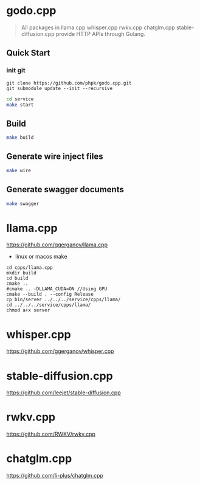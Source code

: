 # godo.cpp

> All packages in llama.cpp whisper.cpp rwkv.cpp chatglm.cpp stable-diffusion.cpp provide HTTP APIs through Golang.

## Quick Start

### init git
```
git clone https://github.com/phpk/godo.cpp.git
git submodule update --init --recursive
```

```bash
cd service
make start
```

## Build

```bash
make build
```

## Generate wire inject files

```bash
make wire
```

## Generate swagger documents

```bash
make swagger
```

# llama.cpp
https://github.com/ggerganov/llama.cpp

- linux or macos make
```
cd cpps/llama.cpp
mkdir build
cd build
cmake ..
#cmake .. -DLLAMA_CUDA=ON //Using GPU
cmake --build . --config Release
cp bin/server ../../../service/cpps/llama/
cd ../../../service/cpps/llama/
chmod a+x server 
```

# whisper.cpp
https://github.com/ggerganov/whisper.cpp

# stable-diffusion.cpp
https://github.com/leejet/stable-diffusion.cpp

# rwkv.cpp
https://github.com/RWKV/rwkv.cpp

# chatglm.cpp
https://github.com/li-plus/chatglm.cpp

